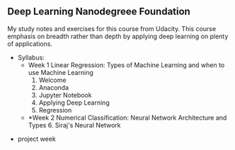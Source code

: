 ## Deep Learning Nanodegreee Foundation
My study notes and exercises for this course from Udacity. This course emphasis on breadth rather than depth by applying deep learning on plenty of applications.
 
- Syllabus: 
    - Week 1 Linear Regression: Types of Machine Learning and when to use Machine Learning 
        1. Welcome 
        2. Anaconda 
        3. Jupyter Notebook 
        4. Applying Deep Learning 
        5. Regression 
    - *Week 2 Numerical Classification: Neural Network Architecture and Types 
        6. Siraj's Neural Network 

* project week